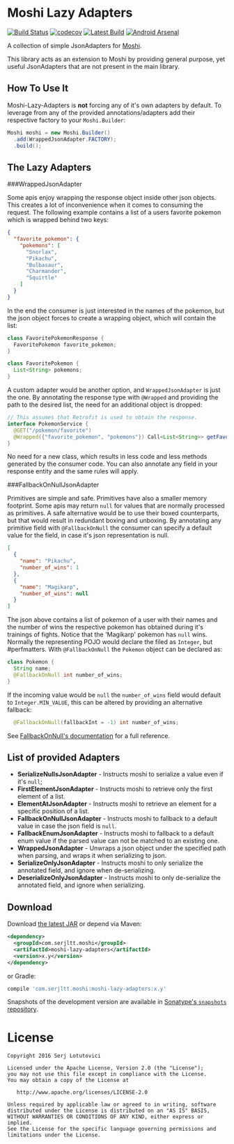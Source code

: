 Moshi Lazy Adapters
===


[![Build Status][travis.svg]][travis]
[![codecov][codecov.svg]][codecov]
[![Latest Build][latestbuild.svg]][latestbuild]
[![Android Arsenal][arsenal.svd]][arsenal]

A collection of simple JsonAdapters for [Moshi][moshi].
 
This library acts as an extension to Moshi by providing general purpose, yet useful JsonAdapters that 
are not present in the main library.

How To Use It
---

Moshi-Lazy-Adapters is **not** forcing any of it's own adapters by default. To leverage from any of
the provided annotations/adapters add their respective factory to your `Moshi.Builder`:

```java
Moshi moshi = new Moshi.Builder()
  .add(WrappedJsonAdapter.FACTORY);
  .build();
```

The Lazy Adapters
---

###WrappedJsonAdapter


Some apis enjoy wrapping the response object inside other json objects. This creates a lot of inconvenience
 when it comes to consuming the request. The following example contains a list of a users
 favorite pokemon which is wrapped behind two keys:
 
```json
{
  "favorite_pokemon": {
    "pokemons": [
      "Snorlax",
      "Pikachu",
      "Bulbasaur",
      "Charmander",
      "Squirtle"
    ]
  }
}
```

In the end the consumer is just interested in the names of the pokemon, but the json object forces to create
 a wrapping object, which will contain the list:
 
```java
class FavoritePokemonResponse {
  FavoritePokemon favorite_pokemon;
}

class FavoritePokemon {
  List<String> pokemons;
}
```

A custom adapter would be another option, and `WrappedJsonAdapter` is just the one. By annotating
the response type with `@Wrapped` and providing the path to the desired list, the need for 
an additional object is dropped:

```java
// This assumes that Retrofit is used to obtain the response.
interface PokemonService {
  @GET("/pokemon/favorite")
  @Wrapped({"favorite_pokemon", "pokemons"}) Call<List<String>> getFavorite();
}
```

No need for a new class, which results in less code and less methods generated by the consumer code. 
You can also annotate any field in your response entity and the same rules will apply.


###FallbackOnNullJsonAdapter


Primitives are simple and safe. Primitives have also a smaller memory footprint. Some apis may return
`null` for values that are normally processed as primitives. A safe alternative would be to use
their boxed counterparts, but that would result in redundant boxing and unboxing. By annotating 
any primitive field with `@FallbackOnNull` the consumer can specify a default value for the field, in
case it's json representation is null.

```json
[
  {
    "name": "Pikachu",
    "number_of_wins": 1
  },
  {
    "name": "Magikarp",
    "number_of_wins": null
  } 
]
```

The json above contains a list of pokemon of a user with their names and the number of wins the 
respective pokemon has obtained during it's trainings of fights. Notice that the 'Magikarp' pokemon
has `null` wins. Normally the representing POJO would declare the filed as `Integer`, but #perfmatters.
With `@FallbackOnNull` the `Pokemon` object can be declared as:

```java
class Pokemon {
  String name;
  @FallbackOnNull int number_of_wins;
}
```

If the incoming value would be `null` the `number_of_wins` field would default to `Integer.MIN_VALUE`,
this can be altered by providing an alternative fallback:

```java
  @FallbackOnNull(fallbackInt = -1) int number_of_wins;
```

See [FallbackOnNull's documentation](../master/src/main/java/com/serjltt/moshi/adapters/FallbackOnNull.java) 
for a full reference.


List of provided Adapters
---

* **SerializeNullsJsonAdapter** - Instructs moshi to serialize a value even if it's `null`;
* **FirstElementJsonAdapter** - Instructs moshi to retrieve only the first element of a list.
* **ElementAtJsonAdapter** - Instructs moshi to retrieve an element for a specific position of a list.
* **FallbackOnNullJsonAdapter** - Instructs moshi to fallback to a default value in case the json field is `null`.
* **FallbackEnumJsonAdapter** - Instructs moshi to fallback to a default enum value if the parsed value can not be matched to an existing one.
* **WrappedJsonAdapter** - Unwraps a json object under the specified path when parsing, and wraps it when serializing to json.
* **SerializeOnlyJsonAdapter** - Instructs moshi to only serialize the annotated field, and ignore when de-serializing.
* **DeserializeOnlyJsonAdapter** - Instructs moshi to only de-serialize the annotated field, and ignore when serializing.

Download
---

Download [the latest JAR][dl] or depend via Maven:
```xml
<dependency>
  <groupId>com.serjltt.moshi</groupId>
  <artifactId>moshi-lazy-adapters</artifactId>
  <version>x.y</version>
</dependency>
```
or Gradle:
```groovy
compile 'com.serjltt.moshi:moshi-lazy-adapters:x.y'
```

Snapshots of the development version are available in [Sonatype's `snapshots` repository][sonatype].

License
===

    Copyright 2016 Serj Lotutovici

    Licensed under the Apache License, Version 2.0 (the "License");
    you may not use this file except in compliance with the License.
    You may obtain a copy of the License at

       http://www.apache.org/licenses/LICENSE-2.0

    Unless required by applicable law or agreed to in writing, software
    distributed under the License is distributed on an "AS IS" BASIS,
    WITHOUT WARRANTIES OR CONDITIONS OF ANY KIND, either express or implied.
    See the License for the specific language governing permissions and
    limitations under the License.


 [moshi]: https://github.com/square/moshi
 [travis]: https://travis-ci.org/serj-lotutovici/moshi-lazy-adapters
 [travis.svg]: https://travis-ci.org/serj-lotutovici/moshi-lazy-adapters.svg?branch=master
 [codecov]: https://codecov.io/gh/serj-lotutovici/moshi-lazy-adapters
 [codecov.svg]: https://codecov.io/gh/serj-lotutovici/moshi-lazy-adapters/branch/master/graph/badge.svg
 [latestbuild]: http://search.maven.org/#search%7Cga%7C1%7Ccom.serjltt.moshi
 [latestbuild.svg]: https://img.shields.io/maven-central/v/com.serjltt.moshi/moshi-lazy-adapters.svg
 [arsenal.svd]: https://img.shields.io/badge/Android%20Arsenal-Moshi%20Lazy%20Adapters-orange.svg?style=flat
 [arsenal]: http://android-arsenal.com/details/1/4481
 [sonatype]: https://oss.sonatype.org/content/repositories/snapshots/com/serjltt/moshi/
 [dl]: https://search.maven.org/remote_content?g=com.serjltt.moshi&a=moshi-lazy-adapters&v=LATEST
